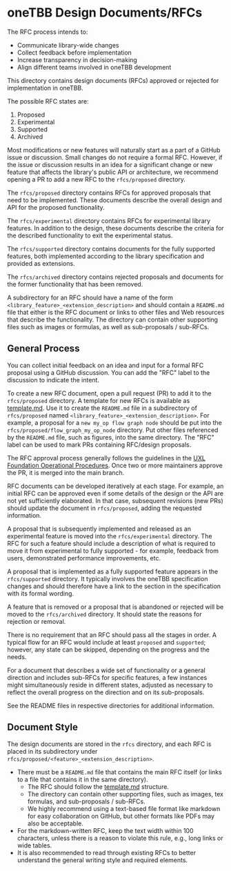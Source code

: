 # oneTBB Design Documents/RFCs

The RFC process intends to:

- Communicate library-wide changes
- Collect feedback before implementation
- Increase transparency in decision-making 
- Align different teams involved in oneTBB development

This directory contains design documents (RFCs) approved 
or rejected for implementation in oneTBB.

The possible RFC states are:

1. Proposed
2. Experimental
3. Supported
4. Archived

Most modifications or new features will naturally start as a part of a 
GitHub issue or discussion. Small changes do not require a formal RFC. 
However, if the issue or discussion results in an idea for a significant 
change or new feature that affects the library's public API or architecture, 
we recommend opening a PR to add a new RFC to the `rfcs/proposed` directory.

The `rfcs/proposed` directory contains RFCs for approved proposals
that need to be implemented. These documents describe the overall design
and API for the proposed functionality.

The `rfcs/experimental` directory contains RFCs for experimental library features.
In addition to the design, these documents describe the criteria for the described
functionality to exit the experimental status.

The `rfcs/supported` directory contains documents for the fully supported features,
both implemented according to the library specification and provided as extensions.

The `rfcs/archived` directory contains rejected proposals and documents for
the former functionality that has been removed.

A subdirectory for an RFC should have a name of the form `<library_feature>_<extension_description>`
and should contain a `README.md` file that either is the RFC document
or links to other files and Web resources that describe the functionality.
The directory can contain other supporting files such as images or formulas,
as well as sub-proposals / sub-RFCs.

## General Process

You can collect initial feedback on an idea and input for a formal RFC proposal
using a GitHub discussion. You can add the "RFC" label to the discussion 
to indicate the intent.

To create a new RFC document, open a pull request (PR) to add it to the `rfcs/proposed` directory.
A template for new RFCs is available as [template.md](template.md).
Use it to create the `README.md` file in a subdirectory of `rfcs/proposed` named
`<library_feature>_<extension_description>`. For example,
a proposal for a `new my_op flow graph node` should be put into the 
`rfcs/proposed/flow_graph_my_op_node` directory. Put other files referenced by the 
`README.md` file, such as figures, into the same directory. The "RFC" label can be 
used to mark PRs containing RFC/design proposals.

The RFC approval process generally follows the guidelines in the [UXL Foundation Operational Procedures](
https://github.com/uxlfoundation/uxl_operational_procedures/blob/release/Process_Documents/Organization_Operational_Process.md#review--approval-process).
Once two or more maintainers approve the PR, it is merged into the main branch.

RFC documents can be developed iteratively at each stage. For example, an initial RFC
can be approved even if some details of the design or the API are not yet sufficiently
elaborated. In that case, subsequent revisions (new PRs) should update the document
in `rfcs/proposed`, adding the requested information.

A proposal that is subsequently implemented and released as an experimental feature
is moved into the `rfcs/experimental` directory.
The RFC for such a feature should include a description
of what is required to move it from experimental to fully supported - for 
example, feedback from users, demonstrated performance improvements, etc.

A proposal that is implemented as a fully supported feature appears
in the `rfcs/supported` directory. It typically involves the oneTBB specification
changes and should therefore have a link to the section in the specification
with its formal wording.

A feature that is removed or a proposal that is abandoned or rejected will 
be moved to the `rfcs/archived` directory. It should state the reasons for
rejection or removal.

There is no requirement that an RFC should pass all the stages in order.
A typical flow for an RFC would include at least `proposed` and `supported`;
however, any state can be skipped, depending on the progress and the needs.

For a document that describes a wide set of functionality or a general direction
and includes sub-RFCs for specific features, a few instances might simultaneously
reside in different states, adjusted as necessary to reflect the overall progress
on the direction and on its sub-proposals.

See the README files in respective directories for additional information.

## Document Style

The design documents are stored in the `rfcs` directory, and each RFC is placed 
in its subdirectory under `rfcs/proposed/<feature>_<extension_description>`. 

- There must be a `README.md` file that contains the main RFC itself (or 
links to a file that contains it in the same directory).
  - The RFC should follow the [template.md](template.md) structure. 
  - The directory can contain other supporting files, such as images, tex 
  formulas, and sub-proposals / sub-RFCs.
  - We highly recommend using a text-based file format like markdown for easy 
  collaboration on GitHub, but other formats like PDFs may also be acceptable.
- For the markdown-written RFC, keep the text width within
  100 characters, unless there is a reason to violate this rule, e.g., 
  long links or wide tables.
- It is also recommended to read through existing RFCs to better understand the 
general writing style and required elements.
